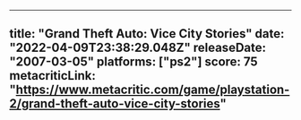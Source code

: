 
---
title: "Grand Theft Auto: Vice City Stories"
date: "2022-04-09T23:38:29.048Z"
releaseDate: "2007-03-05"
platforms: ["ps2"]
score: 75
metacriticLink: "https://www.metacritic.com/game/playstation-2/grand-theft-auto-vice-city-stories"
---
